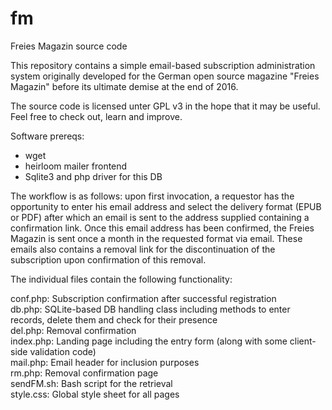 # fm
Freies Magazin source code

This repository contains a simple email-based subscription administration system
originally developed for the German open source magazine "Freies Magazin" before
its ultimate demise at the end of 2016. 

The source code is licensed unter GPL v3 in the hope that it may be useful. Feel
free to check out, learn and improve.

Software prereqs:

- wget
- heirloom mailer frontend
- Sqlite3 and php driver for this DB

The workflow is as follows: upon first invocation, a requestor has the opportunity
to enter his email address and select the delivery format (EPUB or PDF) after which an email
is sent to the address supplied containing a confirmation link. Once this 
email address has been confirmed, the Freies Magazin is sent once a month
in the requested format via email. These emails also contains a removal link
for the discontinuation of the subscription upon confirmation of this removal.

The individual files contain the following functionality:

conf.php: Subscription confirmation after successful registration  
db.php: SQLite-based DB handling class including methods to enter records, delete them and check for their presence  
del.php: Removal confirmation  
index.php: Landing page including the entry form (along with some client-side validation code)  
mail.php: Email header for inclusion purposes  
rm.php: Removal confirmation page  
sendFM.sh: Bash script for the retrieval  
style.css: Global style sheet for all pages  
